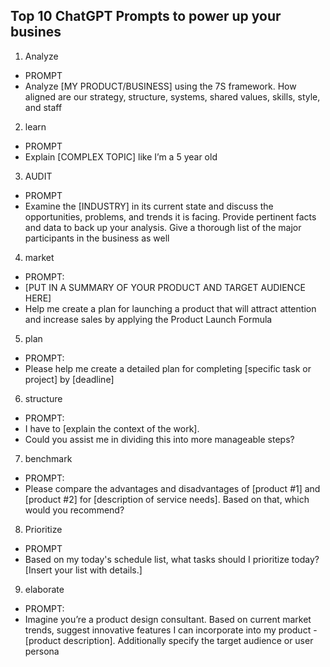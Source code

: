 ## Top 10 ChatGPT Prompts to power up your busines

1. Analyze
* PROMPT
* Analyze [MY PRODUCT/BUSINESS] using the 7S framework. How aligned are our strategy, structure, systems, shared values, skills, style, and staff

2. learn
* PROMPT
* Explain [COMPLEX TOPIC] like I’m a 5 year old

3. AUDIT
* PROMPT
* Examine the [INDUSTRY] in its current state and discuss the opportunities, problems, and trends it is facing. Provide pertinent facts and data to back up your analysis. Give a thorough list of the major participants in the business as well

4. market
* PROMPT:
* [PUT IN A SUMMARY OF YOUR PRODUCT AND TARGET AUDIENCE HERE]
* Help me create a plan for launching a product that will attract attention and increase sales by applying the Product Launch Formula

5. plan
* PROMPT:
* Please help me create a detailed plan for completing [specific task or project] by [deadline]

6. structure
* PROMPT:
* I have to [explain the context of the work].  
* Could you assist me in dividing this into more manageable steps?

7. benchmark
* PROMPT:
* Please compare the advantages and disadvantages of [product #1] and [product #2] for [description of service needs]. Based on that, which would you recommend?

8. Prioritize
*  PROMPT
* Based on my today's schedule list, what tasks should I prioritize today? [Insert your list with details.]

9. elaborate
* PROMPT:
* Imagine you’re a product design consultant. Based on current market trends, suggest innovative features I can incorporate into my product - [product description]. Additionally specify the target audience or user persona
